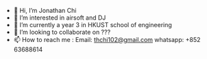- 👋 Hi, I’m Jonathan Chi
- 👀 I’m interested in airsoft and DJ
- 🌱 I’m currently a year 3 in HKUST school of engineering
- 💞️ I’m looking to collaborate on ???
- 📫 How to reach me : Email: thchi102@gmail.com
                       whatsapp: +852 63688614

<!---
thchi102/thchi102 is a ✨ special ✨ repository because its `README.md` (this file) appears on your GitHub profile.
You can click the Preview link to take a look at your changes.
--->
